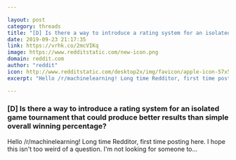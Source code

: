 ```yaml
---

layout: post
category: threads
title: "[D] Is there a way to introduce a rating system for an isolated game tournament that could produce better results than simple overall winning percentage?"
date: 2019-09-23 21:17:35
link: https://vrhk.co/2mcVIKq
image: https://www.redditstatic.com/new-icon.png
domain: reddit.com
author: "reddit"
icon: http://www.redditstatic.com/desktop2x/img/favicon/apple-icon-57x57.png
excerpt: "Hello /r/machinelearning! Long time Redditor, first time posting here. I hope this isn't too weird of a question. I'm not looking for someone to..."

---
```


### [D] Is there a way to introduce a rating system for an isolated game tournament that could produce better results than simple overall winning percentage?

Hello /r/machinelearning! Long time Redditor, first time posting here. I hope this isn't too weird of a question. I'm not looking for someone to...